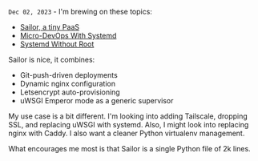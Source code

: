 `Dec 02, 2023` - I'm brewing on these topics:
- [Sailor, a tiny PaaS](https://github.com/mardix/sailor)
- [Micro-DevOps With Systemd](https://hackernoon.com/micro-devops-with-systemd-supercharge-any-ordinary-linux-server)
- [Systemd Without Root](https://sekor.eu.org/techlog/systemd-without-root-instances/)

Sailor is nice, it combines:
- Git-push-driven deployments
- Dynamic nginx configuration
- Letsencrypt auto-provisioning
- uWSGI Emperor mode as a generic supervisor

My use case is a bit different.
I'm looking into adding Tailscale, dropping SSL, and replacing uWSGI with systemd.
Also, I might look into replacing nginx with Caddy.
I also want a cleaner Python virtualenv management.

What encourages me most is that Sailor is a single Python file of 2k lines.

